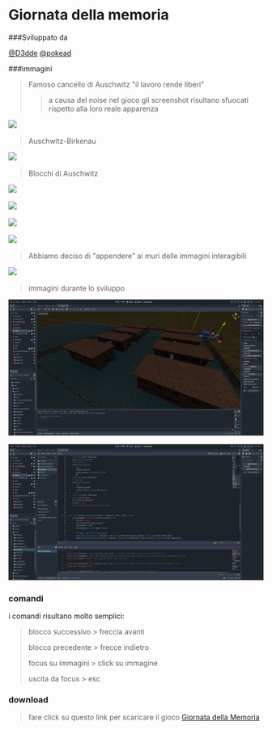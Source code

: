 # Giornata della memoria


###Sviluppato da

[@D3dde](https://github.com/D3dde)
[@pokead](https://github.com/pokead)

###immagini


> Famoso cancello di Auschwitz "il lavoro rende liberi"
>> a causa del noise nel gioco gli screenshot risultano sfuocati rispetto alla loro reale apparenza

![](https://github.com/D3dde/giornataDellaMemoria/blob/main/2025-06-04-225046_hyprshot.png?raw=true)

> Auschwitz-Birkenau

![](https://github.com/D3dde/giornataDellaMemoria/blob/main/2025-06-04-225021_hyprshot.png?raw=true)

> Blocchi di Auschwitz

![](https://github.com/D3dde/giornataDellaMemoria/blob/main/2025-06-04-225210_hyprshot.png?raw=true)

![](https://github.com/D3dde/giornataDellaMemoria/blob/main/2025-06-04-225220_hyprshot.png?raw=true)

![](https://github.com/D3dde/giornataDellaMemoria/blob/main/2025-06-04-225237_hyprshot.png?raw=true)

![](https://github.com/D3dde/giornataDellaMemoria/blob/main/2025-06-04-225245_hyprshot.png?raw=true)


> Abbiamo deciso di "appendere" ai muri delle immagini interagibili

![](https://github.com/D3dde/giornataDellaMemoria/blob/main/2025-06-04-225254_hyprshot.png?raw=true)

> immagini durante lo sviluppo

![](https://github.com/D3dde/giornataDellaMemoria/blob/main/2025-06-04-225654_hyprshot.png?raw=true)

![](https://github.com/D3dde/giornataDellaMemoria/blob/main/2025-06-04-232438_hyprshot.png?raw=true)


### comandi

i comandi risultano molto semplici:

>blocco successivo > freccia avanti
>
>blocco precedente > frecce indietro
>
>focus su immagini > click su immagine
>
>uscita da focus > esc

### download

> fare click su questo link per scaricare il gioco
[Giornata della Memoria](https://github.com/D3dde/giornataDellaMemoria/releases/download/v1.0/giornataDellaMemoria.exe)
